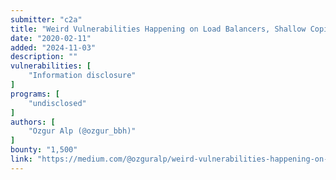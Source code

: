 ```yaml
---
submitter: "c2a"
title: "Weird Vulnerabilities Happening on Load Balancers, Shallow Copies and Caches"
date: "2020-02-11"
added: "2024-11-03"
description: ""
vulnerabilities: [
    "Information disclosure"
]
programs: [
    "undisclosed"
]
authors: [
    "Ozgur Alp (@ozgur_bbh)"
]
bounty: "1,500"
link: "https://medium.com/@ozguralp/weird-vulnerabilities-happening-on-load-balancers-shallow-copies-and-caches-9194d4f72322"
---
```





